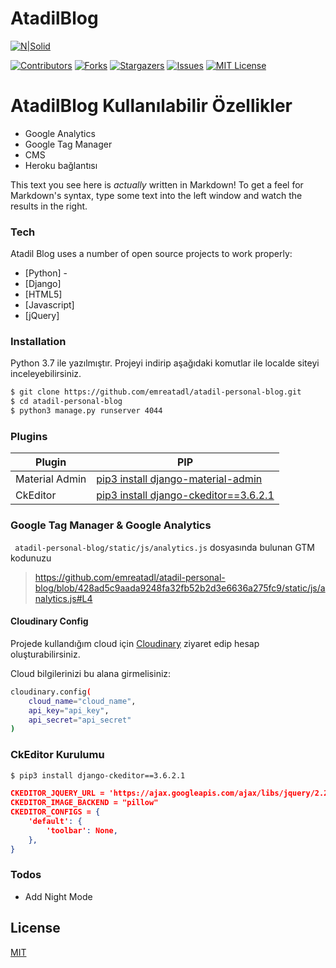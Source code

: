 # AtadilBlog

[![N|Solid](https://intuz-site.imgix.net/uploads/django.png)](https://www.djangoproject.com/download/)

[![Contributors][contributors-shield]][contributors-url]
[![Forks][forks-shield]][forks-url]
[![Stargazers][stars-shield]][stars-url]
[![Issues][issues-shield]][issues-url]
[![MIT License][license-shield]][license-url]


# AtadilBlog Kullanılabilir Özellikler

  - Google Analytics
  - Google Tag Manager 
  - CMS
  - Heroku bağlantısı


This text you see here is *actually* written in Markdown! To get a feel for Markdown's syntax, type some text into the left window and watch the results in the right.

### Tech

Atadil Blog uses a number of open source projects to work properly:

* [Python] - 
* [Django]
* [HTML5]
* [Javascript]
* [jQuery]


### Installation

Python 3.7 ile yazılmıştır. 
Projeyi indirip aşağıdaki komutlar ile localde siteyi inceleyebilirsiniz.

```sh
$ git clone https://github.com/emreatadl/atadil-personal-blog.git
$ cd atadil-personal-blog
$ python3 manage.py runserver 4044
```

### Plugins

| Plugin | PIP |
| ------ | ------ |
| Material Admin | [pip3 install django-material-admin](https://pypi.org/project/django-material-admin?ref=emre.atadil) |
| CkEditor | [pip3 install django-ckeditor==3.6.2.1](https://pypi.org/project/django-ckeditor/3.6.2.1/?ref=emre.atadil) |

### Google Tag Manager & Google Analytics

``` atadil-personal-blog/static/js/analytics.js``` dosyasında bulunan GTM kodunuzu 
> https://github.com/emreatadl/atadil-personal-blog/blob/428ad5c9aada9248fa32fb52b2d3e6636a275fc9/static/js/analytics.js#L4

#### Cloudinary Config
Projede kullandığım cloud için [Cloudinary](https://cloudinary.com/pricing-2020?ref=emre.atadil) ziyaret edip hesap oluşturabilirsiniz.

Cloud bilgilerinizi bu alana girmelisiniz:
```sh
cloudinary.config(
    cloud_name="cloud_name",
    api_key="api_key",
    api_secret="api_secret"
)
```

### CkEditor Kurulumu
```sh
$ pip3 install django-ckeditor==3.6.2.1
```
```json
CKEDITOR_JQUERY_URL = 'https://ajax.googleapis.com/ajax/libs/jquery/2.2.4/jquery.min.js'
CKEDITOR_IMAGE_BACKEND = "pillow"
CKEDITOR_CONFIGS = {
    'default': {
        'toolbar': None,
    },
}
```


### Todos

 - Add Night Mode

License
----
[MIT](https://github.com/emreatadl/atadil-personal-blog/blob/master/LICENSE.txt)

<!-- MARKDOWN LINKS & IMAGES -->
<!-- https://www.markdownguide.org/basic-syntax/#reference-style-links -->
[contributors-shield]: https://img.shields.io/github/contributors/othneildrew/Best-README-Template.svg?style=flat-square
[contributors-url]: https://github.com/emreatadl/atadil-personal-blog/graphs/contributors
[forks-shield]: https://img.shields.io/github/forks/othneildrew/Best-README-Template.svg?style=flat-square
[forks-url]: https://github.com/emreatadl/atadil-personal-blog/network/members
[stars-shield]: https://img.shields.io/github/stars/othneildrew/Best-README-Template.svg?style=flat-square
[stars-url]: https://github.com/emreatadl/atadil-personal-blog/stargazers
[issues-shield]: https://img.shields.io/github/issues/othneildrew/Best-README-Template.svg?style=flat-square
[issues-url]: https://github.com/emreatadl/atadil-personal-blog/issues
[license-shield]: https://img.shields.io/github/license/othneildrew/Best-README-Template.svg?style=flat-square
[license-url]: https://github.com/emreatadl/atadil-personal-blog/blob/master/LICENSE.txt
[linkedin-shield]: https://img.shields.io/badge/-LinkedIn-black.svg?style=flat-square&logo=linkedin&colorB=555
[linkedin-url]: https://www.linkedin.com/in/emre-atadil/
[product-screenshot]: images/screenshot.png
